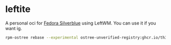 # leftite
A personal oci for [Fedora Silverblue](https://silverblue.fedoraproject.org/) using LeftWM. You can use it if you want ig.
```bash
rpm-ostree rebase --experimental ostree-unverified-registry:ghcr.io/th3-s4lm0n/leftite
```

